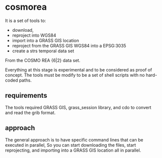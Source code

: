 # cosmorea

It is a set of tools to:
* download,
* reproject into WGS84
* import into a GRASS GIS location
* reproject from the GRASS GIS WGS84 into a EPSG:3035
* create a strs temporal data set

From the COSMO REA {6|2} data set.

Everything at this stage is experimental and to be considered as proof of concept.
The tools must be modify to be a set of shell scripts with no hard-coded paths.

## requirements

The tools required GRASS GIS, grass_session library, and cdo to convert and read the grib format.


## approach

The general approach is to have specific command lines that can be executed in parallel,
So you can start downloading the files, start reprojecting, and importing into a GRASS GIS location all in parallel.
